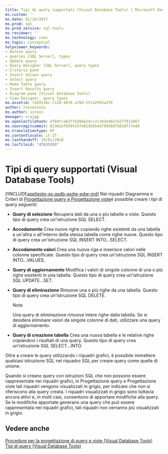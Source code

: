 ```yaml
---
title: Tipi di query supportati (Visual Database Tools) | Microsoft Docs
ms.custom: ''
ms.date: 01/19/2017
ms.prod: sql
ms.prod_service: sql-tools
ms.reviewer: ''
ms.technology: ssms
ms.topic: conceptual
helpviewer_keywords:
- Delete query
- queries [SQL Server], types
- Update query
- Query Designer [SQL Server], query types
- Criteria pane
- Insert Values query
- Select query
- Make Table query
- Insert Results query
- Diagram pane [Visual Database Tools]
- View Designer, query types
ms.assetid: 72b9116c-c128-4078-a78d-257a2955a3f6
author: stevestein
ms.author: sstein
manager: craigg
ms.openlocfilehash: d784fca62ffd20e624cc2c103e4657e277012867
ms.sourcegitcommit: 61381ef939415fe019285def9450d7583df1fed0
ms.translationtype: HT
ms.contentlocale: it-IT
ms.lasthandoff: 10/01/2018
ms.locfileid: "47635559"
---
```

# <a name="supported-query-types-visual-database-tools"></a>Tipi di query supportati (Visual Database Tools)
[!INCLUDE[appliesto-ss-asdb-asdw-pdw-md](../../includes/appliesto-ss-asdb-asdw-pdw-md.md)]
Nei riquadri Diagramma e Criteri di [Progettazione query e Progettazione viste](../../ssms/visual-db-tools/query-and-view-designer-tools-visual-database-tools.md)è possibile creare i tipi di query seguenti:  
  
-   **Query di selezione** Recupera dati da una o più tabelle o viste. Questo tipo di query crea un'istruzione SQL SELECT.  
  
-   **Accodamento** Crea nuove righe copiando righe esistenti da una tabella a un'altra o all'interno della stessa tabella come righe nuove. Questo tipo di query crea un'istruzione SQL INSERT INTO...SELECT.  
  
-   **Accodamento valori** Crea una nuova riga e inserisce valori nelle colonne specificate. Questo tipo di query crea un'istruzione SQL INSERT INTO...VALUES.  
  
-   **Query di aggiornamento** Modifica i valori di singole colonne di una o più righe esistenti in una tabella. Questo tipo di query crea un'istruzione SQL UPDATE…SET.  
  
-   **Query di eliminazione** Rimuove una o più righe da una tabella. Questo tipo di query crea un'istruzione SQL DELETE.  
  
    > [!NOTE]  
    > Una query di eliminazione rimuove intere righe dalla tabella. Se si desidera eliminare valori da singole colonne di dati, utilizzare una query di aggiornamento.  
  
-   **Query di creazione tabella** Crea una nuova tabella e le relative righe copiandovi i risultati di una query. Questo tipo di query crea un'istruzione SQL SELECT...INTO.  
  
Oltre a creare le query utilizzando i riquadri grafici, è possibile immettere qualsiasi istruzione SQL nel riquadro SQL per creare query come quelle di unione.  
  
Quando si creano query con istruzioni SQL che non possono essere rappresentate nei riquadri grafici, in Progettazione query e Progettazione viste tali riquadri vengono visualizzati in grigio, per indicare che non si riferiscono alla query creata. I riquadri visualizzati in grigio sono tuttavia ancora attivi e, in molti casi, consentono di apportare modifiche alla query. Se le modifiche apportate generano una query che può essere rappresentata nei riquadri grafici, tali riquadri non verranno più visualizzati in grigio.  
  
## <a name="see-also"></a>Vedere anche  
[Procedure per la progettazione di query e viste (Visual Database Tools)](../../ssms/visual-db-tools/design-queries-and-views-how-to-topics-visual-database-tools.md)  
[Tipi di query (Visual Database Tools)](../../ssms/visual-db-tools/types-of-queries-visual-database-tools.md)  
  
